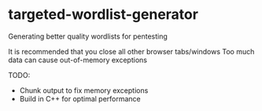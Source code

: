 # targeted-wordlist-generator
Generating better quality wordlists for pentesting

It is recommended that you close all other browser tabs/windows
Too much data can cause out-of-memory exceptions

TODO:
- Chunk output to fix memory exceptions
- Build in C++ for optimal performance